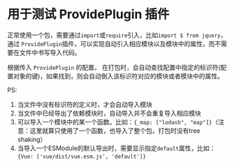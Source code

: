 # 用于测试 ProvidePlugin 插件

正常使用一个包，需要通过`import`或`require`引入，比如`import $ from jquery`，通过 `ProvidePlugin`插件，可以实现自动引入相应模块以及模块中的属性，而不需要在文件中书写导入代码。

根据传入 `ProvidePlugin` 的配置， 在打包时，会自动查找配置中指定的标识符(配置对象的键)，如果找到，则会自动倒入该标识符对应的模块或者模块中的属性。

PS:
1. 当文件中没有标识符的定义时，才会自动导入模块 
2. 当文件中已经导出了依赖模块时，自动导入并不会重复导入相应模块
3. 可以导入一个模块中的某一个函数。比如：`{_map: ["lodash", "map"]}`（注意：这里就算只使用了一个函数，也导入了整个包，打包时没有tree shaking）
4. 当导入一个ESModule的默认导出时，需要显示指定`default`属性，比如：`{Vue: ['vue/dist/vue.esm.js', 'default']}`